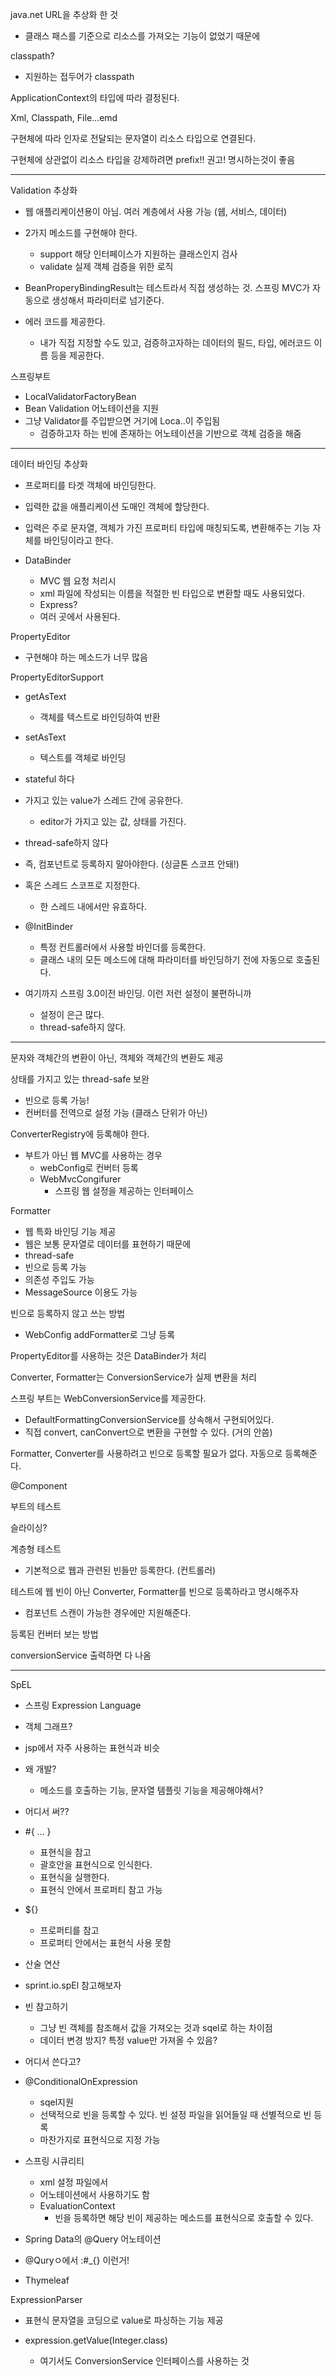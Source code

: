 java.net URL을 추상화 한 것

- 클래스 패스를 기준으로 리소스를 가져오는 기능이 없었기 때문에

classpath?

- 지원하는 접두어가 classpath



ApplicationContext의 타입에 따라 결정된다.

Xml, Classpath, File...emd



구현체에 따라 인자로 전달되는 문자열이 리소스 타입으로 연결된다. 

구현체에 상관없이 리소스 타입을 강제하려면 prefix!! 권고! 명시하는것이 좋음

---

Validation 추상화

- 웹 애플리케이션용이 아님. 여러 계층에서 사용 가능 (쉡, 서비스, 데이터)
- 2가지 메소드를 구현해야 한다.
  - support 해당 인터페이스가 지원하는 클래스인지 검사
  - validate 실제 객체 검증을 위한 로직 



- BeanProperyBindingResult는 테스트라서 직접 생성하는 것. 스프링 MVC가 자동으로 생성해서 파라미터로 넘기준다.

- 에러 코드를 제공한다.
  - 내가 직접 지정할 수도 있고, 검증하고자하는 데이터의 필드, 타입, 에러코드 이름 등을 제공한다.

스프링부트

- LocalValidatorFactoryBean
- Bean Validation 어노테이션을 지원
- 그냥 Validator를 주입받으면 거기에 Loca..이 주입됨
  - 검증하고자 하는 빈에 존재하는 어노테이션을 기반으로 객체 검증을 해줌 



---

데이터 바인딩 추상화

- 프로퍼티를 타겟 객체에 바인딩한다.
- 입력한 값을 애플리케이션 도매인 객체에 할당한다.
- 입력은 주로 문자열, 객체가 가진 프로퍼티 타입에 매칭되도록, 변환해주는 기능 자체를 바인딩이라고 한다.



- DataBinder
  - MVC 웹 요청 처리시
  - xml 파일에 작성되는 이름을 적절한 빈 타입으로 변환할 때도 사용되었다.
  - Express?
  - 여러 곳에서 사용된다.

 PropertyEditor

- 구현해야 하는 메소드가 너무 많음

PropertyEditorSupport

- getAsText
  - 객체를 텍스트로 바인딩하여 반환
- setAsText
  - 텍스트를 객체로 바인딩

-  stateful 하다
  - 가지고 있는 value가 스레드 간에 공유한다.
    - editor가 가지고 있는 값, 상태를 가진다.
  - thread-safe하지 않다
  - 즉, 컴포넌트로 등록하지 말아야한다. (싱글톤 스코프 안돼!)
  - 혹은 스레드 스코프로 지정한다.
    - 한 스레드 내에서만 유효하다.



- @InitBinder
  - 특정 컨트롤러에서 사용할 바인더를 등록한다.
  - 클래스 내의 모든 메소드에 대해 파라미터를 바인딩하기 전에 자동으로 호출된다.





- 여기까지 스프링 3.0이전 바인딩. 이런 저런 설정이 불편하니까
  - 설정이 은근 많다.
  - thread-safe하지 않다.

---

문자와 객체간의 변환이 아닌, 객체와 객체간의 변환도 제공

상태를 가지고 있는 thread-safe 보완

- 빈으로 등록 가능!
- 컨버터를 전역으로 설정 가능 (클래스 단위가 아닌)



ConverterRegistry에 등록해야 한다.

- 부트가 아닌 웹 MVC를 사용하는 경우
  - webConfig로 컨버터 등록 
  - WebMvcCongifurer
    - 스프링 웹 설정을 제공하는 인터페이스





Formatter

- 웹 특화 바인딩 기능 제공
- 웹은 보통 문자열로 데이터를 표현하기 때문에
- thread-safe
- 빈으로 등록 가능
- 의존성 주입도 가능
- MessageSource 이용도 가능



빈으로 등록하지 않고 쓰는 방법

- WebConfig addFormatter로 그냥 등록





PropertyEditor를 사용하는 것은 DataBinder가 처리

Converter, Formatter는 ConversionService가 실제 변환을 처리



스프링 부트는 WebConversionService를 제공한다.

- DefaultFormattingConversionService를 상속해서 구현되어있다.
- 직접 convert, canConvert으로 변환을 구현할 수 있다. (거의 안씀)



Formatter, Converter를 사용하려고 빈으로 등록할 필요가 없다. 자동으로 등록해준다.

@Component



부트의 테스트

슬라이싱?

계층형 테스트

- 기본적으로 웹과 관련된 빈들만 등록한다. (컨트롤러)



테스트에 웹 빈이 아닌 Converter, Formatter를 빈으로 등록하라고 명시해주자

- 컴포넌트 스캔이 가능한 경우에만 지원해준다.



등록된 컨버터 보는 방법

conversionService 출력하면 다 나옴





---

SpEL

- 스프링 Expression Language
- 객체 그래프?
- jsp에서 자주 사용하는 표현식과 비슷
- 왜 개발?
  - 메소드를 호출하는 기능, 문자열 템플릿 기능을 제공해야해서?
- 어디서 써??
- #{ ... }
  - 표현식을 참고
  - 괄호안을 표현식으로 인식한다.
  - 표현식을 실행한다.
  - 표현식 안에서 프로퍼티 참고 가능
- ${}
  - 프로퍼티를 참고 
  - 프로퍼티 안에서는 표현식 사용 못함



- 산술 연산
- sprint.io.spEl 참고해보자



- 빈 참고하기
  - 그냥 빈 객체를 참조해서 값을 가져오는 것과 sqel로 하는 차이점
  - 데이터 변경 방지? 특정 value만 가져올 수 있음?





- 어디서 쓴다고?
- @ConditionalOnExpression
  - sqel지원
  - 선택적으로 빈을 등록할 수 있다. 빈 설정 파일을 읽어들일 때 선별적으로 빈 등록
  - 마찬가지로 표현식으로 지정 가능
- 스프링 시큐리티
  - xml 설정 파일에서
  - 어노테이션에서 사용하기도 함
  - EvaluationContext
    - 빈을 등록하면 해당 빈이 제공하는 메소드를 표현식으로 호출할 수 있다.
- Spring Data의 @Query 어노테이션
- @Quryㅇ에서 :#_{} 이런거!
- Thymeleaf



ExpressionParser

- 표현식 문자열을 코딩으로 value로 파싱하는 기능 제공

- expression.getValue(Integer.class)
  - 여기서도 ConversionService 인터페이스를 사용하는 것